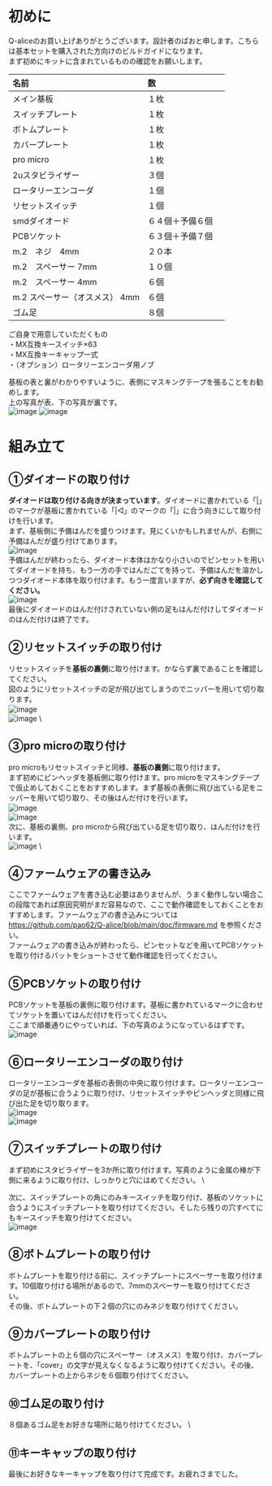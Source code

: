 # 初めに

Q-aliceのお買い上げありがとうございます。設計者のぱおと申します。こちらは基本セットを購入された方向けのビルドガイドになります。 \
まず初めにキットに含まれているものの確認をお願いします。

| 名前 | 数 | 
|:-|:-|
| メイン基板 | １枚 |
| スイッチプレート | １枚 |
| ボトムプレート | １枚 |
| カバープレート | １枚 |
| pro micro | １枚　|
| 2uスタビライザー　| ３個 |
| ロータリーエンコーダ | １個 |
| リセットスイッチ | １個 |
| smdダイオード | ６４個＋予備６個 |
| PCBソケット | ６３個＋予備７個　|
| m.2　ネジ　4mm | ２０本　|
| m.2　スペーサー 7mm | １０個 |
| m.2　スペーサー 4mm | ６個 |
| m.2 スペーサー（オスメス） 4mm | ６個 |
| ゴム足 | ８個 |

ご自身で用意していただくもの \
・MX互換キースイッチ×63 \
・MX互換キーキャップ一式 \
・（オプション）ロータリーエンコーダ用ノブ 

基板の表と裏がわかりやすいように、表側にマスキングテープを張ることをお勧めします。 \
上の写真が表、下の写真が裏です。 \
![image](https://github.com/pao62/Q-alice/assets/136018293/743f5634-2dca-46db-8ca1-07629b0e8485)
![image](https://github.com/pao62/Q-alice/assets/136018293/54ab05c2-2dad-42b6-9e9a-c00de4638082)


# 組み立て

## ①ダイオードの取り付け
**ダイオードは取り付ける向きが決まっています**。ダイオードに書かれている「|」のマークが基板に書かれている「|◁」のマークの「|」に合う向きにして取り付けを行います。 \
まず、基板側に予備はんだを盛りつけます。見にくいかもしれませんが、右側に予備はんだが盛り付けてあります。 \
![image](https://github.com/pao62/Q-alice/assets/136018293/8dda15c9-af74-44b2-a2e8-b143202ad78c) \
予備はんだが終わったら、ダイオード本体はかなり小さいのでピンセットを用いてダイオードを持ち、もう一方の手ではんだごてを持って、予備はんだを溶かしつつダイオード本体を取り付けます。もう一度言いますが、**必ず向きを確認してください。**　\
![image](https://github.com/pao62/Q-alice/assets/136018293/8096f8dc-76f4-452b-abd4-c54d0e56dfec) \
最後にダイオードのはんだ付けされていない側の足もはんだ付けしてダイオードのはんだ付けは終了です。

## ②リセットスイッチの取り付け
リセットスイッチを**基板の裏側**に取り付けます。かならず裏であることを確認してください。　\
図のようにリセットスイッチの足が飛び出てしまうのでニッパーを用いて切り取ります。 \
![image](https://github.com/pao62/Q-alice/assets/136018293/4fabc5a2-6314-46bc-87a3-b0ac6df51dcb)　\
![image](https://github.com/pao62/Q-alice/assets/136018293/ed41ff4e-52a5-4a61-8a2e-4597a6172f32) \

## ③pro microの取り付け
pro microもリセットスイッチと同様、**基板の裏側**に取り付けます。 \
まず初めにピンヘッダを基板側に取り付けます。pro microをマスキングテープで仮止めしておくことをおすすめします。まず基板の表側に飛び出ている足をニッパーを用いて切り取り、その後はんだ付けを行います。　\
![image](https://github.com/pao62/Q-alice/assets/136018293/b15457c7-84c2-4d67-8ee8-33c947872b5c)　\
![image](https://github.com/pao62/Q-alice/assets/136018293/615698d1-e377-4746-b949-421d05a8986a) \
次に、基板の裏側、pro microから飛び出ている足を切り取り、はんだ付けを行います。 \
![image](https://github.com/pao62/Q-alice/assets/136018293/3621fbca-79e8-4d34-bdf0-d3ade5ecba33) \

## ④ファームウェアの書き込み
ここでファームウェアを書き込む必要はありませんが、うまく動作しない場合この段階であれば原因究明がまだ容易なので、ここで動作確認をしておくことをおすすめします。ファームウェアの書き込みについては https://github.com/pao62/Q-alice/blob/main/doc/firmware.md を参照ください。 \
ファームウェアの書き込みが終わったら、ピンセットなどを用いてPCBソケットを取り付けるパットをショートさせて動作確認を行ってください。

## ⑤PCBソケットの取り付け
PCBソケットを基板の裏側に取り付けます。基板に書かれているマークに合わせてソケットを置いてはんだ付けを行ってください。　\
ここまで順番通りにやっていれば、下の写真のようになっているはずです。 \
![image](https://github.com/pao62/Q-alice/assets/136018293/b703e1ae-5b68-40f1-8f21-9a3876bf6f90)

## ⑥ロータリーエンコーダの取り付け
ロータリーエンコーダを基板の表側の中央に取り付けます。ロータリーエンコーダの足が基板に合うように取り付け、リセットスイッチやピンヘッダと同様に飛び出た足を切り取ります。 \
![image](https://github.com/pao62/Q-alice/assets/136018293/82d5a467-0c1a-4a1e-8ab1-7a5952e0084c) \
![image](https://github.com/pao62/Q-alice/assets/136018293/a3358290-ccb8-4ed5-ad0e-5ad71c0b3299) 

## ⑦スイッチプレートの取り付け
まず初めにスタビライザーを3か所に取り付けます。写真のように金属の棒が下側に来るように取り付け、しっかりと穴にはめてください。 \

次に、スイッチプレートの角にのみキースイッチを取り付け、基板のソケットに合うようにスイッチプレートを取り付けてください。そしたら残りの穴すべてにもキースイッチを取り付けてください。 \
![image](https://github.com/pao62/Q-alice/assets/136018293/d337af40-b4da-41da-8a8e-cdd017489212)

## ⑧ボトムプレートの取り付け
ボトムプレートを取り付ける前に、スイッチプレートにスペーサーを取り付けます。10個取り付ける場所があるので、7mmのスペーサーを取り付けてください。\
その後、ボトムプレートの下２個の穴にのみネジを取り付けてください。

## ⑨カバープレートの取り付け
ボトムプレートの上６個の穴にスペーサー（オスメス）を取り付け、カバープレートを、「cover」の文字が見えなくなるように取り付けてください。その後、カバープレートの上からネジを６個取り付けてください。

## ⑩ゴム足の取り付け
８個あるゴム足をお好きな場所に貼り付けてください。 \

## ⑪キーキャップの取り付け
最後にお好きなキーキャップを取り付けて完成です。お疲れさまでした。
